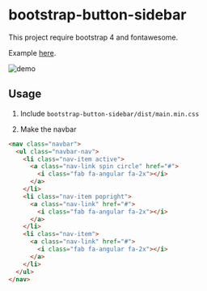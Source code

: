 # bootstrap-button-sidebar
This project require bootstrap 4 and fontawesome.

Example [here](https://xaberr.github.io/bootstrap-button-sidebar/).

![demo](https://user-images.githubusercontent.com/16030020/44200165-3b54dc80-a146-11e8-8ad0-5784813486e2.gif)

## Usage

1. Include `bootstrap-button-sidebar/dist/main.min.css`

2. Make the navbar

```html
<nav class="navbar">
  <ul class="navbar-nav">
    <li class="nav-item active">
      <a class="nav-link spin circle" href="#">
        <i class="fab fa-angular fa-2x"></i>
      </a>
    </li>
    <li class="nav-item popright">
      <a class="nav-link" href="#">
        <i class="fab fa-angular fa-2x"></i>
      </a>
    </li>
    <li class="nav-item">
      <a class="nav-link" href="#">
        <i class="fab fa-angular fa-2x"></i>
      </a>
    </li>
  </ul>
</nav>
```
